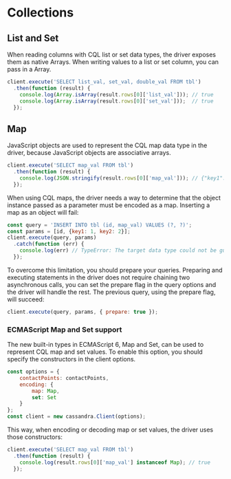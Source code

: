 # Collections

## List and Set 

When reading columns with CQL list or set data types, the driver exposes them as native Arrays. When writing values to a
list or set column, you can pass in a Array.

```javascript
client.execute('SELECT list_val, set_val, double_val FROM tbl')
  .then(function (result) {
    console.log(Array.isArray(result.rows[0]['list_val'])); // true
    console.log(Array.isArray(result.rows[0]['set_val']));  // true
  });
```

## Map 

JavaScript objects are used to represent the CQL map data type in the driver, because JavaScript objects are associative
arrays.

```javascript
client.execute('SELECT map_val FROM tbl')
  .then(function (result) {
    console.log(JSON.stringify(result.rows[0]['map_val'])); // {"key1":1,"key2":2}
  });
```

When using CQL maps, the driver needs a way to determine that the object instance passed as a parameter must be encoded
 as a map. Inserting a map as an object will fail:

```javascript
const query = 'INSERT INTO tbl (id, map_val) VALUES (?, ?)';
const params = [id, {key1: 1, key2: 2}];
client.execute(query, params)
  .catch(function (err) {
    console.log(err) // TypeError: The target data type could not be guessed
  });
```

To overcome this limitation, you should prepare your queries. Preparing and executing statements in the driver does not
require chaining two asynchronous calls, you can set the prepare flag in the query options and the driver will handle
the rest. The previous query, using the prepare flag, will succeed:

```javascript
client.execute(query, params, { prepare: true });
```

### ECMAScript Map and Set support 

The new built-in types in ECMAScript 6, Map and Set, can be used to represent CQL map and set values. To enable this option, you should specify the constructors in the client options.

```javascript
const options = {
    contactPoints: contactPoints,
    encoding: { 
        map: Map,
        set: Set
    }
};
const client = new cassandra.Client(options);
```

This way, when encoding or decoding map or set values, the driver uses those constructors:

```javascript
client.execute('SELECT map_val FROM tbl')
  .then(function (result) {
    console.log(result.rows[0]['map_val'] instanceof Map); // true
  });
```